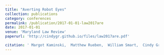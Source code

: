 ```yaml
---
title: "Averting Robot Eyes"
collection: publications
category: conferences
permalink: /publication/2017-01-01-law2017are
date: 2017-01-01
venue: 'Maryland Law Review'
paperurl: 'http://cindygr.github.io/files/law2017are.pdf'

citation: ' Margot Kaminski,  Matthew Rueben,  William Smart,  Cindy Grimm, '
---
```


